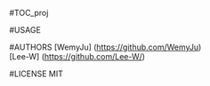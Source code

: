 #TOC_proj

#USAGE

#AUTHORS
[WemyJu] (https://github.com/WemyJu)  
[Lee-W] (https://github.com/Lee-W/)

#LICENSE
MIT

